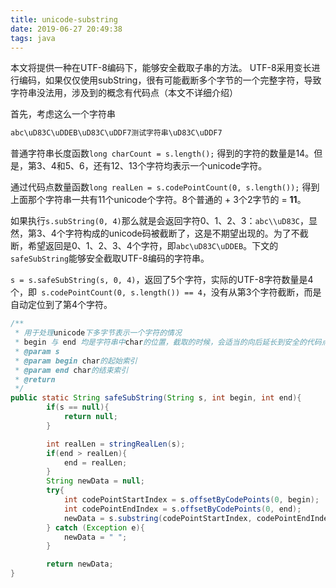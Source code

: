 ```yaml
---
title: unicode-substring
date: 2019-06-27 20:49:38
tags: java
---
```


本文将提供一种在UTF-8编码下，能够安全截取子串的方法。
UTF-8采用变长进行编码，如果仅仅使用subString，很有可能截断多个字节的一个完整字符，导致字符串没法用，涉及到的概念有代码点（本文不详细介绍）

<!--more-->
首先，考虑这么一个字符串
```java
abc\uD83C\uDDEB\uD83C\uDDF7测试字符串\uD83C\uDDF7
```
普通字符串长度函数`long charCount = s.length();` 得到的字符的数量是14。但是，第3、4和5、6，还有12、13个字符均表示一个unicode字符。

通过代码点数量函数`long realLen = s.codePointCount(0, s.length());` 得到上面那个字符串一共有11个unicode个字符。8个普通的 + 3个2字节的 = **11**。

如果执行`s.subString(0, 4)`那么就是会返回字符0、1、2、3：`abc\\uD83C`，显然，第3、4个字符构成的unicode码被截断了，这是不期望出现的。为了不截断，希望返回是0、1、2、3、4个字符，即`abc\uD83C\uDDEB`。下文的`safeSubString`能够安全截取UTF-8编码的字符串。

`s = s.safeSubString(s, 0, 4)`，返回了5个字符，实际的UTF-8字符数量是4个，即` s.codePointCount(0, s.length()) == 4`，没有从第3个字符截断，而是自动定位到了第4个字符。

```java
/**
 * 用于处理unicode下多字节表示一个字符的情况
 * begin 与 end 均是字符串中char的位置，截取的时候，会适当的向后延长到安全的代码点处，防止截断unicode字符
 * @param s
 * @param begin char的起始索引
 * @param end char的结束索引
 * @return
 */
public static String safeSubString(String s, int begin, int end){
        if(s == null){
            return null;
        }

        int realLen = stringRealLen(s);
        if(end > realLen){
            end = realLen;
        }
        String newData = null;
        try{
            int codePointStartIndex = s.offsetByCodePoints(0, begin);
            int codePointEndIndex = s.offsetByCodePoints(0, end);
            newData = s.substring(codePointStartIndex, codePointEndIndex);
        } catch (Exception e){
            newData = " ";
        }

        return newData;
}

```
